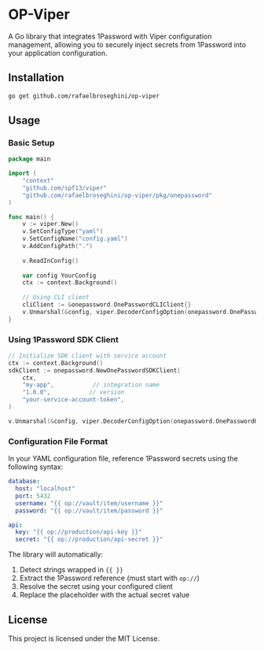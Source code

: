 # OP-Viper

A Go library that integrates 1Password with Viper configuration management, allowing you to securely inject secrets from 1Password into your application configuration.

## Installation

```bash
go get github.com/rafaelbroseghini/op-viper
```

## Usage

### Basic Setup

```go
package main

import (
    "context"
    "github.com/spf13/viper"
    "github.com/rafaelbroseghini/op-viper/pkg/onepassword"
)

func main() {
    v := viper.New()
    v.SetConfigType("yaml")
    v.SetConfigName("config.yaml")
    v.AddConfigPath(".")
    
    v.ReadInConfig()
    
    var config YourConfig
    ctx := context.Background()
    
    // Using CLI client
    cliClient := &onepassword.OnePasswordCLIClient{}
    v.Unmarshal(&config, viper.DecoderConfigOption(onepassword.OnePasswordHookFunc(ctx, cliClient)))
}
```

### Using 1Password SDK Client

```go
// Initialize SDK client with service account
ctx := context.Background()
sdkClient := onepassword.NewOnePasswordSDKClient(
    ctx,
    "my-app",           // integration name
    "1.0.0",           // version
    "your-service-account-token",
)

v.Unmarshal(&config, viper.DecoderConfigOption(onepassword.OnePasswordHookFunc(ctx, sdkClient)))
```

### Configuration File Format

In your YAML configuration file, reference 1Password secrets using the following syntax:

```yaml
database:
  host: "localhost"
  port: 5432
  username: "{{ op://vault/item/username }}"
  password: "{{ op://vault/item/password }}"

api:
  key: "{{ op://production/api-key }}"
  secret: "{{ op://production/api-secret }}"
```

The library will automatically:
1. Detect strings wrapped in `{{ }}`
2. Extract the 1Password reference (must start with `op://`)
3. Resolve the secret using your configured client
4. Replace the placeholder with the actual secret value

## License

This project is licensed under the MIT License.

